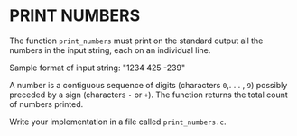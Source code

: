 PRINT NUMBERS
=============

The function `print_numbers` must print on the standard output all the numbers in the input string, each on an individual line. 

Sample format of input string: "1234 425 -239"

A number is a contiguous sequence of digits (characters `0`,. . . , `9`) possibly preceded by a sign (characters `-` or `+`). The function returns the total count of numbers printed. 

Write your implementation in a file called `print_numbers.c`.